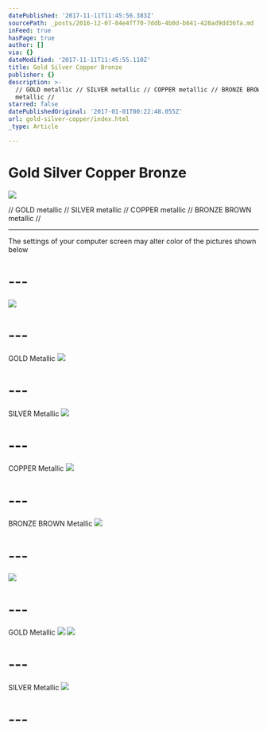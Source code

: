 ```yaml
---
datePublished: '2017-11-11T11:45:56.383Z'
sourcePath: _posts/2016-12-07-84e4ff70-7ddb-4b0d-b641-428ad9dd36fa.md
inFeed: true
hasPage: true
author: []
via: {}
dateModified: '2017-11-11T11:45:55.110Z'
title: Gold Silver Copper Bronze
publisher: {}
description: >-
  // GOLD metallic // SILVER metallic // COPPER metallic // BRONZE BROWN
  metallic //
starred: false
datePublishedOriginal: '2017-01-01T00:22:48.055Z'
url: gold-silver-copper/index.html
_type: Article

---
```

# Gold Silver Copper Bronze
![](https://the-grid-user-content.s3-us-west-2.amazonaws.com/dc7fd5c7-139f-431b-8341-8ccc7b3465b8.jpg)

// GOLD metallic // SILVER metallic // COPPER metallic // BRONZE BROWN metallic //

---

The settings of your computer screen may alter color of the pictures shown below

# ---
![](https://the-grid-user-content.s3-us-west-2.amazonaws.com/56b98486-8884-4ae1-a71d-e65ba83934d9.jpg)

# ---

GOLD Metallic
![](https://the-grid-user-content.s3-us-west-2.amazonaws.com/5c29e4d9-05a6-4b4d-8555-c270cac7e9e2.jpg)

# ---

SILVER Metallic
![](https://the-grid-user-content.s3-us-west-2.amazonaws.com/0f0b378d-c814-483c-a871-01885f7714ab.jpg)

# ---

COPPER Metallic
![](https://the-grid-user-content.s3-us-west-2.amazonaws.com/7e25ad7b-8887-487d-9655-beec2724d088.jpg)

# ---

BRONZE BROWN Metallic
![](https://the-grid-user-content.s3-us-west-2.amazonaws.com/80ac52ce-a999-4c97-96e8-6f20dfddc0f6.jpg)

# ---
![](https://the-grid-user-content.s3-us-west-2.amazonaws.com/e01c50be-5ac7-4e38-be62-0e355248e898.jpg)

# ---

GOLD Metallic
![](https://the-grid-user-content.s3-us-west-2.amazonaws.com/78fe2de6-8b7a-4378-b3ca-0e0b851af271.jpg)
![](https://the-grid-user-content.s3-us-west-2.amazonaws.com/66e7ed63-0832-4f20-badc-713b9550b9fc.jpg)

# ---

SILVER Metallic
![](https://the-grid-user-content.s3-us-west-2.amazonaws.com/02faf589-b4e7-4169-91a7-ebcba55d3e34.jpg)

# ---